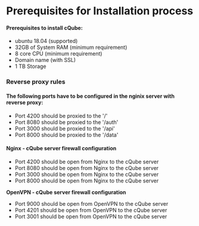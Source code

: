 # Prerequisites for Installation process

#### Prerequisites to install cQube:

* ubuntu 18.04 \(supported\)
* 32GB of System RAM \(minimum requirement\)
* 8 core CPU \(minimum requirement\)
* Domain name \(with SSL\)
* 1 TB Storage

### Reverse proxy rules 

#### The following ports have to be configured in the nginix server with reverse proxy:

* Port 4200 should be proxied to the '/'
* Port 8080 should be proxied to the '/auth'
* Port 3000 should be proxied to the '/api'
* Port 8000 should be proxied to the '/data'

#### Nginx - cQube server firewall configuration

* Port 4200 should be open from Nginx to the cQube server
* Port 8080 should be open from Nginx to the cQube server
* Port 3000 should be open from Nginx to the cQube server
* Port 8000 should be open from Nginx to the cQube server

**OpenVPN - cQube server firewall configuration**

* Port 9000 should be open from OpenVPN to the cQube server
* Port 4201 should be open from OpenVPN to the cQube server
* Port 3001 should be open from OpenVPN to the cQube server   


